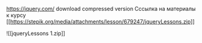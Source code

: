 https://jquery.com/
download compressed version
Cссылка на материалы к курсу
[[https://stepik.org/media/attachments/lesson/679247/jqueryLessons.zip]]
               
![[jqueryLessons 1.zip]]
